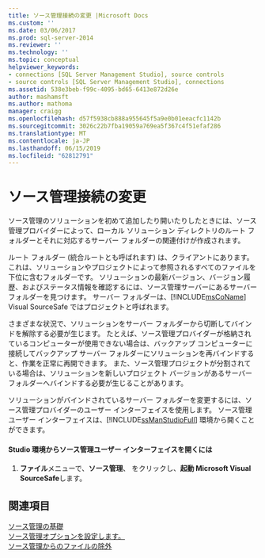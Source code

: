 ```yaml
---
title: ソース管理接続の変更 |Microsoft Docs
ms.custom: ''
ms.date: 03/06/2017
ms.prod: sql-server-2014
ms.reviewer: ''
ms.technology: ''
ms.topic: conceptual
helpviewer_keywords:
- connections [SQL Server Management Studio], source controls
- source controls [SQL Server Management Studio], connections
ms.assetid: 538e3beb-f99c-4095-bd65-6413e872d26e
author: mashamsft
ms.author: mathoma
manager: craigg
ms.openlocfilehash: d57f5938cb888a955645f5a9e0b01eeacfc1142b
ms.sourcegitcommit: 3026c22b7fba19059a769ea5f367c4f51efaf286
ms.translationtype: MT
ms.contentlocale: ja-JP
ms.lasthandoff: 06/15/2019
ms.locfileid: "62812791"
---
```

# <a name="change-source-control-connections"></a>ソース管理接続の変更
  ソース管理のソリューションを初めて追加したり開いたりしたときには、ソース管理プロバイダーによって、ローカル ソリューション ディレクトリのルート フォルダーとそれに対応するサーバー フォルダーの関連付けが作成されます。  
  
 ルート フォルダー (統合ルートとも呼ばれます) は、クライアントにあります。 これは、ソリューションやプロジェクトによって参照されるすべてのファイルを下位に含むフォルダーです。 ソリューションの最新バージョン、バージョン履歴、およびステータス情報を確認するには、ソース管理サーバーにあるサーバー フォルダーを見つけます。 サーバー フォルダーは、[!INCLUDE[msCoName](../includes/msconame-md.md)] Visual SourceSafe ではプロジェクトと呼ばれます。  
  
 さまざまな状況で、ソリューションをサーバー フォルダーから切断してバインドを解除する必要が生じます。 たとえば、ソース管理プロバイダーが格納されているコンピューターが使用できない場合は、バックアップ コンピューターに接続してバックアップ サーバー フォルダーにソリューションを再バインドすると、作業を正常に再開できます。 また、ソース管理プロジェクトが分割されている場合は、ソリューションを新しいプロジェクト バージョンがあるサーバー フォルダーへバインドする必要が生じることがあります。  
  
 ソリューションがバインドされているサーバー フォルダーを変更するには、ソース管理プロバイダーのユーザー インターフェイスを使用します。 ソース管理ユーザー インターフェイスは、[!INCLUDE[ssManStudioFull](../includes/ssmanstudiofull-md.md)] 環境から開くことができます。  
  
#### <a name="to-open-the-source-control-user-interface-from-the-studio-environment"></a>Studio 環境からソース管理ユーザー インターフェイスを開くには  
  
1.  **ファイル**メニューで、**ソース管理**、 をクリックし、**起動 Microsoft Visual SourceSafe**します。  
  
## <a name="see-also"></a>関連項目  
 [ソース管理の基礎](../../2014/database-engine/source-control-basics.md)   
 [ソース管理オプションを設定します。](../../2014/database-engine/set-source-control-options.md)   
 [ソース管理からのファイルの除外](../../2014/database-engine/exclude-files-from-source-control.md)  
  
  

